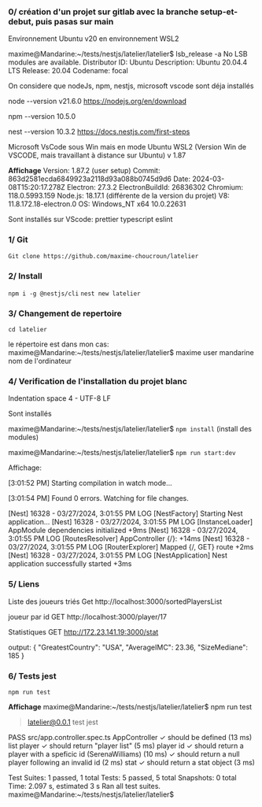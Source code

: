 ### 0/ création d'un projet sur gitlab avec la branche setup-et-debut, puis pasas sur main
Environnement Ubuntu v20 en environnement WSL2

maxime@Mandarine:~/tests/nestjs/latelier/latelier$ lsb_release -a
No LSB modules are available.
Distributor ID: Ubuntu
Description:    Ubuntu 20.04.4 LTS
Release:        20.04
Codename:       focal


On considere que nodeJs, npm, nestjs, microsoft vscode sont déja installés

node --version
v21.6.0
https://nodejs.org/en/download

npm --version
10.5.0
  
nest --version
10.3.2
https://docs.nestjs.com/first-steps

Microsoft VsCode sous Win mais en mode Ubuntu WSL2
(Version Win de VSCODE, mais travaillant à distance sur Ubuntu)
v 1.87

**Affichage**
Version: 1.87.2 (user setup)
Commit: 863d2581ecda6849923a2118d93a088b0745d9d6
Date: 2024-03-08T15:20:17.278Z
Electron: 27.3.2
ElectronBuildId: 26836302
Chromium: 118.0.5993.159
Node.js: 18.17.1   (différente de la version du projet)
V8: 11.8.172.18-electron.0
OS: Windows_NT x64 10.0.22631


Sont installés sur VScode:
prettier
typescript
eslint   


### 1/ Git
`Git clone https://github.com/maxime-choucroun/latelier`

### 2/ Install
 `npm i -g @nestjs/cli`
 `nest new latelier`



### 3/ Changement de repertoire 
`cd latelier`

le répertoire est dans mon cas:  maxime@Mandarine:~/tests/nestjs/latelier/latelier$
maxime user
mandarine nom de l'ordinateur


### 4/ Verification de l'installation du projet blanc

Indentation space 4 - UTF-8 LF

Sont installés



maxime@Mandarine:~/tests/nestjs/latelier/latelier$ `npm install`
(install des modules)

maxime@Mandarine:~/tests/nestjs/latelier/latelier$ `npm run start:dev`


Affichage:

[3:01:52 PM] Starting compilation in watch mode...

[3:01:54 PM] Found 0 errors. Watching for file changes.

[Nest] 16328  - 03/27/2024, 3:01:55 PM     LOG [NestFactory] Starting Nest application...
[Nest] 16328  - 03/27/2024, 3:01:55 PM     LOG [InstanceLoader] AppModule dependencies initialized +9ms
[Nest] 16328  - 03/27/2024, 3:01:55 PM     LOG [RoutesResolver] AppController {/}: +14ms
[Nest] 16328  - 03/27/2024, 3:01:55 PM     LOG [RouterExplorer] Mapped {/, GET} route +2ms
[Nest] 16328  - 03/27/2024, 3:01:55 PM     LOG [NestApplication] Nest application successfully started +3ms
</span>

### 5/ Liens

Liste des joueurs triés
Get http://localhost:3000/sortedPlayersList

joueur par id
GET http://localhost:3000/player/17

Statistiques
GET http://172.23.141.19:3000/stat

output:
{
    "GreatestCountry": "USA",
    "AverageIMC": 23.36,
    "SizeMediane": 185
}


### 6/ Tests jest
 `npm run test`

**Affichage**
maxime@Mandarine:~/tests/nestjs/latelier/latelier$ npm run test 

> latelier@0.0.1 test
> jest

 PASS  src/app.controller.spec.ts
  AppController
    ✓ should be defined (13 ms)
    list player
      ✓ should return "player list" (5 ms)
    player id
      ✓ should return a player with a speficic id (SerenaWilliams) (10 ms)
      ✓ should return a null player following an invalid id  (2 ms)
    stat
      ✓ should return a stat object (3 ms)

Test Suites: 1 passed, 1 total
Tests:       5 passed, 5 total
Snapshots:   0 total
Time:        2.097 s, estimated 3 s
Ran all test suites.
maxime@Mandarine:~/tests/nestjs/latelier/latelier$ 
